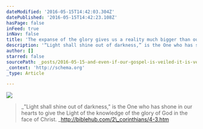 ```yaml
---
dateModified: '2016-05-15T14:42:03.304Z'
datePublished: '2016-05-15T14:42:23.108Z'
hasPage: false
inFeed: true
inNav: false
title: 'The expanse of the glory gives us a reality much bigger than our dreams can imagine. We are not the center. '
description: '“Light shall shine out of darkness,” is the One who has shone in our hearts to give the Light of the knowledge of the glory of God in the face of Christ. http://biblehub.com/2_corinthians/4-3.htm'
author: []
starred: false
sourcePath: _posts/2016-05-15-and-even-if-our-gospel-is-veiled-it-is-veiled-to-those-who.md
_context: 'http://schema.org'
_type: Article

---
```

![](https://the-grid-user-content.s3-us-west-2.amazonaws.com/2a11f78b-a91c-49f1-ab6d-08fe03e2aa08.jpg)

> _"Light shall shine out of darkness," is the One who has shone in our hearts to give the Light of the knowledge of the glory of God in the face of Christ. _http://biblehub.com/2\_corinthians/4-3.htm